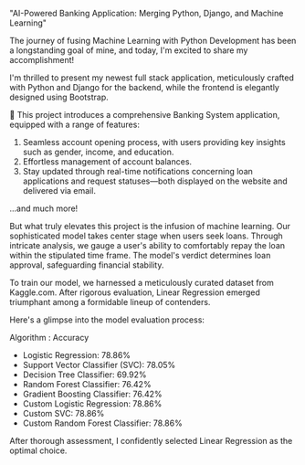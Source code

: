 "AI-Powered Banking Application: Merging Python, Django, and Machine Learning"

The journey of fusing Machine Learning with Python Development has been a longstanding goal of mine, and today, I'm excited to share my accomplishment!

I'm thrilled to present my newest full stack application, meticulously crafted with Python and Django for the backend, while the frontend is elegantly designed using Bootstrap.

🏦 This project introduces a comprehensive Banking System application, equipped with a range of features:

1. Seamless account opening process, with users providing key insights such as gender, income, and education.
2. Effortless management of account balances.
3. Stay updated through real-time notifications concerning loan applications and request statuses—both displayed on the website and delivered via email.

...and much more!

But what truly elevates this project is the infusion of machine learning. Our sophisticated model takes center stage when users seek loans. Through intricate analysis, we gauge a user's ability to comfortably repay the loan within the stipulated time frame. The model's verdict determines loan approval, safeguarding financial stability.

To train our model, we harnessed a meticulously curated dataset from Kaggle.com. After rigorous evaluation, Linear Regression emerged triumphant among a formidable lineup of contenders.

Here's a glimpse into the model evaluation process:

Algorithm : Accuracy

- Logistic Regression: 78.86%
- Support Vector Classifier (SVC): 78.05%
- Decision Tree Classifier: 69.92%
- Random Forest Classifier: 76.42%
- Gradient Boosting Classifier: 76.42%
- Custom Logistic Regression: 78.86%
- Custom SVC: 78.86%
- Custom Random Forest Classifier: 78.86%

After thorough assessment, I confidently selected Linear Regression as the optimal choice.

